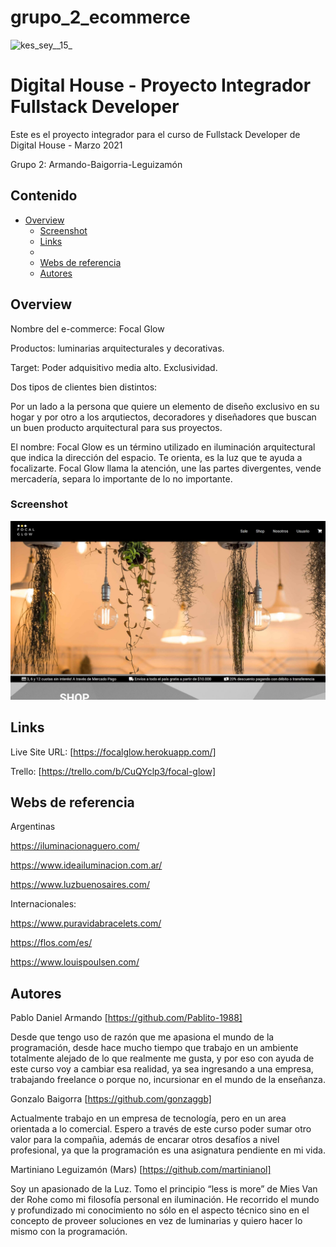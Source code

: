 # grupo_2_ecommerce

![kes_sey__15_](https://user-images.githubusercontent.com/81274078/116142254-10213a00-a6b0-11eb-95e3-36ea919f33c3.png)

# Digital House - Proyecto Integrador Fullstack Developer

Este es el proyecto integrador para el curso de Fullstack Developer de Digital House - Marzo 2021

Grupo 2: Armando-Baigorria-Leguizamón

## Contenido

- [Overview](#overview)
  - [Screenshot](#screenshot)
  - [Links](#links)
  -
  - [Webs de referencia](#webs-de-referencia)
  - [Autores](#autores)

## Overview

Nombre del e-commerce: Focal Glow

Productos: luminarias arquitecturales y decorativas.

Target: Poder adquisitivo media alto. Exclusividad.

Dos tipos de clientes bien distintos:

Por un lado a la persona que quiere un elemento de diseño exclusivo en su hogar y por otro a los arqutiectos, decoradores y diseñadores que buscan un buen producto arquitectural para sus proyectos.

El nombre:
Focal Glow es un término utilizado en iluminación arquitectural que indica la dirección del espacio. Te orienta, es la luz que te ayuda a focalizarte. Focal Glow llama la atención, une las partes divergentes, vende mercadería, separa lo importante de lo no importante.

### Screenshot

![](design/Screenshot.jpg)

## Links

Live Site URL: [https://focalglow.herokuapp.com/]

Trello: [https://trello.com/b/CuQYclp3/focal-glow]

## Webs de referencia

Argentinas

https://iluminacionaguero.com/

https://www.ideailuminacion.com.ar/

https://www.luzbuenosaires.com/

Internacionales:

https://www.puravidabracelets.com/

https://flos.com/es/

https://www.louispoulsen.com/

## Autores

Pablo Daniel Armando [https://github.com/Pablito-1988]

Desde que tengo uso de razón que me apasiona el mundo de la programación, desde hace mucho tiempo que trabajo en un ambiente totalmente alejado de lo que realmente me gusta, y por eso con ayuda de este curso voy a cambiar esa realidad, ya sea ingresando a una empresa, trabajando freelance o porque no, incursionar en el mundo de la enseñanza.

Gonzalo Baigorra [https://github.com/gonzaggb]

Actualmente trabajo en un empresa de tecnología, pero en un area orientada a lo comercial. Espero a través de este curso poder sumar otro valor para la compañia, además de encarar otros desafíos a nivel profesional, ya que la programación es una asignatura pendiente en mi vida.

Martiniano Leguizamón (Mars) [https://github.com/martinianol]

Soy un apasionado de la Luz. Tomo el principio “less is more” de Mies Van der Rohe como mi filosofía personal en iluminación. He recorrido el mundo y profundizado mi conocimiento no sólo en el aspecto técnico sino en el concepto de proveer soluciones en vez de luminarias y quiero hacer lo mismo con la programación.
